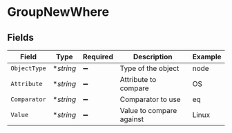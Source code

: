 # GroupNewWhere


## Fields

| Field                    | Type                     | Required                 | Description              | Example                  |
| ------------------------ | ------------------------ | ------------------------ | ------------------------ | ------------------------ |
| `ObjectType`             | **string*                | :heavy_minus_sign:       | Type of the object       | node                     |
| `Attribute`              | **string*                | :heavy_minus_sign:       | Attribute to compare     | OS                       |
| `Comparator`             | **string*                | :heavy_minus_sign:       | Comparator to use        | eq                       |
| `Value`                  | **string*                | :heavy_minus_sign:       | Value to compare against | Linux                    |